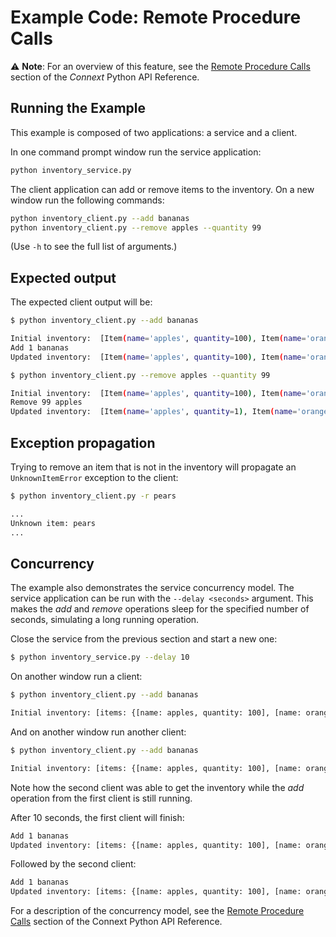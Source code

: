 # Example Code: Remote Procedure Calls

:warning: **Note**: For an overview of this feature, see the
[Remote Procedure Calls](https://community.rti.com/static/documentation/connext-dds/7.2.0/doc/api/connext_dds/api_python/rpc.html#remote-procedure-calls)
section of the *Connext* Python API Reference.

## Running the Example

This example is composed of two applications: a service and a client.

In one command prompt window run the service application:

```sh
python inventory_service.py
```

The client application can add or remove items to the inventory. On a new
window run the following commands:

```sh
python inventory_client.py --add bananas
python inventory_client.py --remove apples --quantity 99
```

(Use ``-h`` to see the full list of arguments.)

## Expected output

The expected client output will be:

```sh
$ python inventory_client.py --add bananas

Initial inventory:  [Item(name='apples', quantity=100), Item(name='oranges', quantity=50)]
Add 1 bananas
Updated inventory:  [Item(name='apples', quantity=100), Item(name='oranges', quantity=50), Item(name='bananas', quantity=1)]
```

```sh
$ python inventory_client.py --remove apples --quantity 99

Initial inventory:  [Item(name='apples', quantity=100), Item(name='oranges', quantity=50), Item(name='bananas', quantity=1)]
Remove 99 apples
Updated inventory:  [Item(name='apples', quantity=1), Item(name='oranges', quantity=50), Item(name='bananas', quantity=1)]
```

## Exception propagation

Trying to remove an item that is not in the inventory will propagate an
`UnknownItemError` exception to the client:

```sh
$ python inventory_client.py -r pears

...
Unknown item: pears
...
```

## Concurrency

The example also demonstrates the service concurrency model. The service
application can be run with the `--delay <seconds>` argument. This makes the
*add* and *remove* operations sleep for the specified number of seconds,
simulating a long running operation.

Close the service from the previous section and start a new one:

```sh
$ python inventory_service.py --delay 10

```

On another window run a client:

```sh
$ python inventory_client.py --add bananas

Initial inventory: [items: {[name: apples, quantity: 100], [name: oranges, quantity: 50]}]
```

And on another window run another client:

```sh
$ python inventory_client.py --add bananas

Initial inventory: [items: {[name: apples, quantity: 100], [name: oranges, quantity: 50]}]
```

Note how the second client was able to get the inventory while the *add*
operation from the first client is still running.

After 10 seconds, the first client will finish:

```sh
Add 1 bananas
Updated inventory: [items: {[name: apples, quantity: 100], [name: oranges, quantity: 50], [name: bananas, quantity: 1]}]
```

Followed by the second client:

```sh
Add 1 bananas
Updated inventory: [items: {[name: apples, quantity: 100], [name: oranges, quantity: 50], [name: bananas, quantity: 2]}]
```

For a description of the concurrency model, see the
[Remote Procedure Calls](https://community.rti.com/static/documentation/connext-dds/7.2.0/doc/api/connext_dds/api_python/rpc.html#remote-procedure-calls)
section of the Connext Python API Reference.
